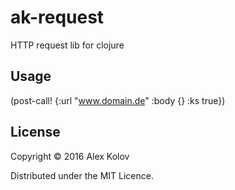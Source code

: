 # ak-request
HTTP request lib for clojure

## Usage

(post-call! {:url "www.domain.de" :body {} :ks true})

## License

Copyright © 2016 Alex Kolov

Distributed under the MIT Licence.
